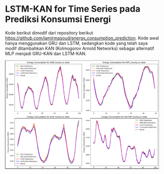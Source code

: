 # LSTM-KAN for Time Series pada Prediksi Konsumsi Energi

Kode berikut dimodif dari repository berikut https://github.com/iamirmasoud/energy_consumption_prediction. Kode awal hanya menggunakan GRU dan LSTM, sedangkan kode yang telah saya modif ditambahkan KAN (Kolmogorov Arnold Networks) sebagai alternatif MLP menjadi GRU-KAN dan LSTM-KAN.

![Results](images/1.png)
